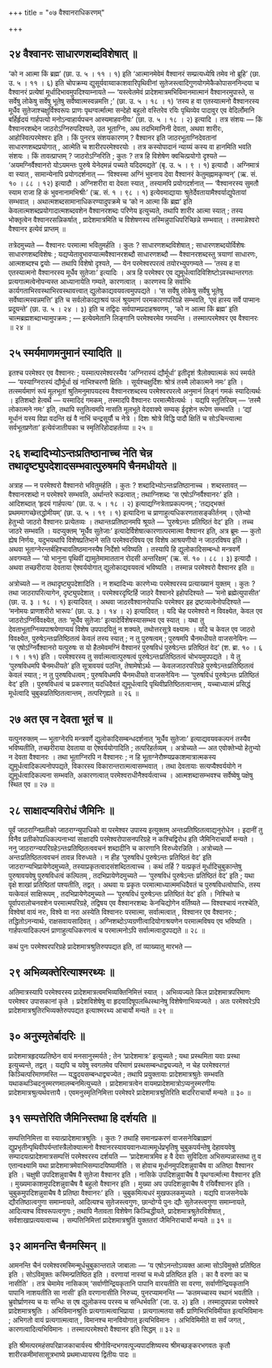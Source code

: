 +++
title = "०७ वैश्वानराधिकरणम्"

+++

## २४ वैश्वानरः साधारणशब्दविशेषात् ॥

‘को न आत्मा किं ब्रह्म’ (छा. उ. ५ । ११ । १) इति ‘आत्मानमेवेमं वैश्वानरं सम्प्रत्यध्येषि तमेव नो ब्रूहि’ (छा. उ. ५ । ११ । ६) इति चोपक्रम्य द्युसूर्यवाय्वाकाशवारिपृथिवीनां सुतेजस्त्वादिगुणयोगमेकैकोपासननिन्दया च वैश्वानरं प्रत्येषां मूर्धादिभावमुपदिश्याम्नायते — ‘यस्त्वेतमेवं प्रादेशमात्रमभिविमानमात्मानं वैश्वानरमुपास्ते, स सर्वेषु लोकेषु सर्वेषु भूतेषु सर्वेष्वात्मस्वन्नमत्ति ;’ (छा. उ. ५ । १८ । १) ‘तस्य ह वा एतस्यात्मनो वैश्वानरस्य मूर्धैव सुतेजाश्चक्षुर्विश्वरूपः प्राणः पृथग्वर्त्मात्मा सन्देहो बहुलो वस्तिरेव रयिः पृथिव्येव पादावुर एव वेदिर्लोमानि बर्हिर्हृदयं गार्हपत्यो मनोऽन्वाहार्यपचन आस्यमाहवनीयः’ (छा. उ. ५ । १८ । २) इत्यादि । तत्र संशयः — किं वैश्वानरशब्देन जाठरोऽग्निरुपदिश्यते, उत भूताग्निः, अथ तदभिमानिनी देवता, अथवा शारीरः, आहोस्वित्परमेश्वरः इति । किं पुनरत्र संशयकारणम् ? वैश्वानर इति जाठरभूताग्निदेवतानां साधारणशब्दप्रयोगात् , आत्मेति च शारीरपरमेश्वरयोः । तत्र कस्योपादानं न्याय्यं कस्य वा हानमिति भवति संशयः । किं तावत्प्राप्तम् ? जाठरोऽग्निरिति ; कुतः ? तत्र हि विशेषेण क्वचित्प्रयोगो दृश्यते — ‘अयमग्निर्वैश्वानरो योऽयमन्तः पुरुषे येनेदमन्नं पच्यते यदिदमद्यते’ (बृ. उ. ५ । ९ । १) इत्यादौ । अग्निमात्रं वा स्यात् , सामान्येनापि प्रयोगदर्शनात् — ‘विश्वस्मा अग्निं भुवनाय देवा वैश्वानरं केतुमह्नामकृण्वन्’ (ऋ. सं. १० । ८८ । १२) इत्यादौ । अग्निशरीरा वा देवता स्यात् , तस्यामपि प्रयोगदर्शनात् — ‘वैश्वानरस्य सुमतौ स्याम राजा हि कं भुवनानामभिश्रीः’ (ऋ. सं. १ । ९८ । १) इत्येवमाद्यायाः श्रुतेर्देवतायामैश्वर्याद्युपेतायां सम्भवात् । अथात्मशब्दसामानाधिकरण्यादुपक्रमे च ‘को न आत्मा किं ब्रह्म’ इति केवलात्मशब्दप्रयोगादात्मशब्दवशेन वैश्वानरशब्दः परिणेय इत्युच्यते, तथापि शारीर आत्मा स्यात् ; तस्य भोक्तृत्वेन वैश्वानरसन्निकर्षात् , प्रादेशमात्रमिति च विशेषणस्य तस्मिन्नुपाधिपरिच्छिन्ने सम्भवात् । तस्मान्नेश्वरो वैश्वानर इत्येवं प्राप्तम् ॥

तत्रेदमुच्यते — वैश्वानरः परमात्मा भवितुमर्हति । कुतः ? साधारणशब्दविशेषात् ; साधारणशब्दयोर्विशेषः साधारणशब्दविशेषः ; यद्यप्येतावुभावप्यात्मवैश्वानरशब्दौ साधारणशब्दौ — वैश्वानरशब्दस्तु त्रयाणां साधारणः, आत्मशब्दश्च द्वयोः — तथापि विशेषो दृश्यते, — येन परमेश्वरपरत्वं तयोरभ्युपगम्यते — ‘तस्य ह वा एतस्यात्मनो वैश्वानरस्य मूर्धैव सुतेजाः’ इत्यादिः । अत्र हि परमेश्वर एव द्युमूर्धत्वादिविशिष्टोऽवस्थान्तरगतः प्रत्यगात्मत्वेनोपन्यस्त आध्यानायेति गम्यते, कारणत्वात् । कारणस्य हि सर्वाभिः कार्यगताभिरवस्थाभिरवस्थावत्त्वात् द्युलोकाद्यवयवत्वमुपपद्यते । ‘स सर्वेषु लोकेषु सर्वेषु भूतेषु सर्वेष्वात्मस्वन्नमत्ति’ इति च सर्वलोकाद्याश्रयं फलं श्रूयमाणं परमकारणपरिग्रहे सम्भवति, ‘एवं हास्य सर्वे पाप्मानः प्रदूयन्ते’ (छा. उ. ५ । २४ । ३) इति च तद्विदः सर्वपाप्मप्रदाहश्रवणम् , ‘को न आत्मा किं ब्रह्म’ इति चात्मब्रह्मशब्दाभ्यामुपक्रमः ; — इत्येवमेतानि लिङ्गानि परमेश्वरमेव गमयन्ति । तस्मात्परमेश्वर एव वैश्वानरः ॥ २४ ॥

## २५ स्मर्यमाणमनुमानं स्यादिति ॥

इतश्च परमेश्वर एव वैश्वानरः ; यस्मात्परमेश्वरस्यैव ‘अग्निरास्यं द्यौर्मूर्धा’ इतीदृशं त्रैलोक्यात्मकं रूपं स्मर्यते — ‘यस्याग्निरास्यं द्यौर्मूर्धा खं नाभिश्चरणौ क्षितिः । सूर्यश्चक्षुर्दिशः श्रोत्रं तस्मै लोकात्मने नमः’ इति । तत्स्मर्यमाणं रूपं मूलभूतां श्रुतिमनुमापयदस्य वैश्वानरशब्दस्य परमेश्वरपरत्वे अनुमानं लिङ्गं गमकं स्यादित्यर्थः । इतिशब्दो हेत्वर्थे — यस्मादिदं गमकम् , तस्मादपि वैश्वानरः परमात्मैवेत्यर्थः । यद्यपि स्तुतिरियम् — ‘तस्मै लोकात्मने नमः’ इति, तथापि स्तुतित्वमपि नासति मूलभूते वेदवाक्ये सम्यक् ईदृशेन रूपेण सम्भवति । ‘द्यां मूर्धानं यस्य विप्रा वदन्ति खं वै नाभिं चन्द्रसूर्यौ च नेत्रे । दिशः श्रोत्रे विद्धि पादौ क्षितिं च सोऽचिन्त्यात्मा सर्वभूतप्रणेता’ इत्येवंजातीयका च स्मृतिरिहोदाहर्तव्या ॥ २५ ॥

## २६ शब्दादिभ्योऽन्तःप्रतिष्ठानाच्च नेति चेन्न तथादृष्ट्युपदेशादसम्भवात्पुरुषमपि चैनमधीयते ॥

अत्राह — न परमेश्वरो वैश्वानरो भवितुमर्हति । कुतः ? शब्दादिभ्योऽन्तःप्रतिष्ठानाच्च । शब्दस्तावत् — वैश्वानरशब्दो न परमेश्वरे सम्भवति, अर्थान्तरे रूढत्वात् ; तथाग्निशब्दः ‘स एषोऽग्निर्वैश्वानरः’ इति । आदिशब्दात् ‘हृदयं गार्हपत्यः’ (छा. उ. ५ । १८ । २) इत्याद्यग्नित्रेताप्रकल्पनम् ; ‘तद्यद्भक्तं प्रथममागच्छेत्तद्धोमीयम्’ (छा. उ. ५ । १९ । १) इत्यादिना च प्राणाहुत्यधिकरणतासङ्कीर्तनम् । एतेभ्यो हेतुभ्यो जाठरो वैश्वानरः प्रत्येतव्यः । तथान्तःप्रतिष्ठानमपि श्रूयते — ‘पुरुषेऽन्तः प्रतिष्ठितं वेद’ इति । तच्च जाठरे सम्भवति । यदप्युक्तम् ‘मूर्धैव सुतेजाः’ इत्यादेर्विशेषात्कारणात्परमात्मा वैश्वानर इति, अत्र ब्रूमः — कुतो ह्येष निर्णयः, यदुभयथापि विशेषप्रतिभाने सति परमेश्वरविषय एव विशेष आश्रयणीयो न जाठरविषय इति । अथवा भूताग्नेरन्तर्बहिश्चावतिष्ठमानस्यैष निर्देशो भविष्यति । तस्यापि हि द्युलोकादिसम्बन्धो मन्त्रवर्णे अवगम्यते — ‘यो भानुना पृथिवीं द्यामुतेमामाततान रोदसी अन्तरिक्षम्’ (ऋ. सं. १० । ८८ । ३) इत्यादौ । अथवा तच्छरीराया देवताया ऐश्वर्ययोगात् द्युलोकाद्यवयवत्वं भविष्यति । तस्मान्न परमेश्वरो वैश्वानर इति ॥

अत्रोच्यते — न तथादृष्ट्युपदेशादिति । न शब्दादिभ्यः कारणेभ्यः परमेश्वरस्य प्रत्याख्यानं युक्तम् । कुतः ? तथा जाठरापरित्यागेन, दृष्ट्युपदेशात् । परमेश्वरदृष्टिर्हि जाठरे वैश्वानरे इहोपदिश्यते — ‘मनो ब्रह्मेत्युपासीत’ (छा. उ. ३ । १८ । १) इत्यादिवत् । अथवा जाठरवैश्वानरोपाधिः परमेश्वर इह द्रष्टव्यत्वेनोपदिश्यते — ‘मनोमयः प्राणशरीरो भारूपः’ (छा. उ. ३ । १४ । २) इत्यादिवत् । यदि चेह परमेश्वरो न विवक्ष्येत, केवल एव जाठरोऽग्निर्विवक्ष्येत, ततः ‘मूर्धैव सुतेजाः’ इत्यादेर्विशेषस्यासम्भव एव स्यात् । यथा तु देवताभूताग्निव्यपाश्रयेणाप्ययं विशेष उपपादयितुं न शक्यते, तथोत्तरसूत्रे वक्ष्यामः । यदि च केवल एव जाठरो विवक्ष्येत, पुरुषेऽन्तःप्रतिष्ठितत्वं केवलं तस्य स्यात् ; न तु पुरुषत्वम् ; पुरुषमपि चैनमधीयते वाजसनेयिनः — ‘स एषोऽग्निर्वैश्वानरो यत्पुरुषः स यो हैतमेवमग्निं वैश्वानरं पुरुषविधं पुरुषेऽन्तः प्रतिष्ठितं वेद’ (श. ब्रा. १० । ६ । १ । ११) इति । परमेश्वरस्य तु सर्वात्मत्वात्पुरुषत्वं पुरुषेऽन्तःप्रतिष्ठितत्वं चोभयमुपपद्यते । ये तु ‘पुरुषविधमपि चैनमधीयते’ इति सूत्रावयवं पठन्ति, तेषामेषोऽर्थः — केवलजाठरपरिग्रहे पुरुषेऽन्तःप्रतिष्ठितत्वं केवलं स्यात् ; न तु पुरुषविधत्वम् ; पुरुषविधमपि चैनमधीयते वाजसनेयिनः — ‘पुरुषविधं पुरुषेऽन्तः प्रतिष्ठितं वेद’ इति । पुरुषविधत्वं च प्रकरणात् यदधिदैवतं द्युमूर्धत्वादि पृथिवीप्रतिष्ठितत्वान्तम् , यच्चाध्यात्मं प्रसिद्धं मूर्धत्वादि चुबुकप्रतिष्ठितत्वान्तम् , तत्परिगृह्यते ॥ २६ ॥

## २७ अत एव न देवता भूतं च ॥

यत्पुनरुक्तम् — भूताग्नेरपि मन्त्रवर्णे द्युलोकादिसम्बन्धदर्शनात् ‘मूर्धैव सुतेजाः’ इत्याद्यवयवकल्पनं तस्यैव भविष्यतीति, तच्छरीराया देवताया वा ऐश्वर्ययोगादिति ; तत्परिहर्तव्यम् । अत्रोच्यते — अत एवोक्तेभ्यो हेतुभ्यो न देवता वैश्वानरः । तथा भूताग्निरपि न वैश्वानरः ; न हि भूताग्नेरौष्ण्यप्रकाशमात्रात्मकस्य द्युमूर्धत्वादिकल्पनोपपद्यते, विकारस्य विकारान्तरात्मत्वासम्भवात् । तथा देवतायाः सत्यप्यैश्वर्ययोगे न द्युमूर्धत्वादिकल्पना सम्भवति, अकारणत्वात् परमेश्वराधीनैश्वर्यत्वाच्च । आत्मशब्दासम्भवश्च सर्वेष्वेषु पक्षेषु स्थित एव ॥ २७ ॥

## २८ साक्षादप्यविरोधं जैमिनिः ॥

पूर्वं जाठराग्निप्रतीको जाठराग्न्युपाधिको वा परमेश्वर उपास्य इत्युक्तम् अन्तःप्रतिष्ठितत्वाद्यनुरोधेन । इदानीं तु विनैव प्रतीकोपाधिकल्पनाभ्यां साक्षादपि परमेश्वरोपासनपरिग्रहे न कश्चिद्विरोध इति जैमिनिराचार्यो मन्यते । ननु जाठराग्न्यपरिग्रहेऽन्तःप्रतिष्ठितत्ववचनं शब्दादीनि च कारणानि विरुध्येरन्निति । अत्रोच्यते — अन्तःप्रतिष्ठितत्ववचनं तावन्न विरुध्यते । न हीह ‘पुरुषविधं पुरुषेऽन्तः प्रतिष्ठितं वेद’ इति जाठराग्न्यभिप्रायेणेदमुच्यते, तस्याप्रकृतत्वादसंशब्दितत्वाच्च । कथं तर्हि ? यत्प्रकृतं मूर्धादिचुबुकान्तेषु पुरुषावयवेषु पुरुषविधत्वं कल्पितम् , तदभिप्रायेणेदमुच्यते — ‘पुरुषविधं पुरुषेऽन्तः प्रतिष्ठितं वेद’ इति ; यथा वृक्षे शाखां प्रतिष्ठितां पश्यतीति, तद्वत् । अथवा यः प्रकृतः परमात्माध्यात्ममधिदैवतं च पुरुषविधत्वोपाधिः, तस्य यत्केवलं साक्षिरूपम् , तदभिप्रायेणेदमुच्यते — ‘पुरुषविधं पुरुषेऽन्तः प्रतिष्ठितं वेद’ इति । निश्चिते च पूर्वापरालोचनवशेन परमात्मपरिग्रहे, तद्विषय एव वैश्वानरशब्दः केनचिद्योगेन वर्तिष्यते — विश्वश्चायं नरश्चेति, विश्वेषां वायं नरः, विश्वे वा नरा अस्येति विश्वानरः परमात्मा, सर्वात्मत्वात् , विश्वानर एव वैश्वानरः ; तद्धितोऽनन्यार्थः, राक्षसवायसादिवत् । अग्निशब्दोऽप्यग्रणीत्वादियोगाश्रयणेन परमात्मविषय एव भविष्यति । गार्हपत्यादिकल्पनं प्राणाहुत्यधिकरणत्वं च परमात्मनोऽपि सर्वात्मत्वादुपपद्यते ॥ २८ ॥

कथं पुनः परमेश्वरपरिग्रहे प्रादेशमात्रश्रुतिरुपपद्यत इति, तां व्याख्यातु मारभते —

## २९ अभिव्यक्तेरित्याश्मरथ्यः ॥

अतिमात्रस्यापि परमेश्वरस्य प्रादेशमात्रत्वमभिव्यक्तिनिमित्तं स्यात् । अभिव्यज्यते किल प्रादेशमात्रपरिमाणः परमेश्वर उपासकानां कृते । प्रदेशविशेषेषु वा हृदयादिषूपलब्धिस्थानेषु विशेषेणाभिव्यज्यते । अतः परमेश्वरेऽपि प्रादेशमात्रश्रुतिरभिव्यक्तेरुपपद्यत इत्याश्मरथ्य आचार्यो मन्यते ॥ २९ ॥

## ३० अनुस्मृतेर्बादरिः ॥

प्रादेशमात्रहृदयप्रतिष्ठेन वायं मनसानुस्मर्यते ; तेन ‘प्रादेशमात्रः’ इत्युच्यते ; यथा प्रस्थमिता यवाः प्रस्था इत्युच्यन्ते, तद्वत् । यद्यपि च यवेषु स्वगतमेव परिमाणं प्रस्थसम्बन्धाद्व्यज्यते, न चेह परमेश्वरगतं किञ्चित्परिमाणमस्ति — यद्धृदयसम्बन्धाद्व्यज्येत ; तथापि प्रयुक्तायाः प्रादेशमात्रश्रुतेः सम्भवति यथाकथञ्चिदनुस्मरणमालम्बनमित्युच्यते । प्रादेशमात्रत्वेन वायमप्रादेशमात्रोऽप्यनुस्मरणीयः प्रादेशमात्रश्रुत्यर्थवत्तायै । एवमनुस्मृतिनिमित्ता परमेश्वरे प्रादेशमात्रश्रुतिरिति बादरिराचार्यो मन्यते ॥ ३० ॥

## ३१ सम्पत्तेरिति जैमिनिस्तथा हि दर्शयति ॥

सम्पत्तिनिमित्ता वा स्यात्प्रादेशमात्रश्रुतिः । कुतः ? तथाहि समानप्रकरणं वाजसनेयिब्राह्मणं द्युप्रभृतीन्पृथिवीपर्यन्तांस्त्रैलोक्यात्मनो वैश्वानरस्यावयवानध्यात्ममूर्धप्रभृतिषु चुबुकपर्यन्तेषु देहावयवेषु सम्पादयत्प्रादेशमात्रसम्पत्तिं परमेश्वरस्य दर्शयति — ‘प्रादेशमात्रमिव ह वै देवाः सुविदिता अभिसम्पन्नास्तथा तु व एतान्वक्ष्यामि यथा प्रादेशमात्रमेवाभिसम्पादयिष्यामीति । स होवाच मूर्धानमुपदिशन्नुवाचैष वा अतिष्ठा वैश्वानर इति । चक्षुषी उपदिशन्नुवाचैष वै सुतेजा वैश्वानर इति । नासिके उपदिशन्नुवाचैष वै पृथग्वर्त्मात्मा वैश्वानर इति । मुख्यमाकाशमुपदिशन्नुवाचैष वै बहुलो वैश्वानर इति । मुख्या अप उपदिशन्नुवाचैष वै रयिर्वैश्वानर इति । चुबुकमुपदिशन्नुवाचैष वै प्रतिष्ठा वैश्वानरः’ इति । चुबुकमित्यधरं मुखफलकमुच्यते । यद्यपि वाजसनेयके द्यौरतिष्ठात्वगुणा समाम्नायते, आदित्यश्च सुतेजस्त्वगुणः, छान्दोग्ये पुनः द्यौः सुतेजस्त्वगुणा समाम्नायते, आदित्यश्च विश्वरूपत्वगुणः ; तथापि नैतावता विशेषेण किञ्चिद्धीयते, प्रादेशमात्रश्रुतेरविशेषात् , सर्वशाखाप्रत्ययत्वाच्च । सम्पत्तिनिमित्तां प्रादेशमात्रश्रुतिं युक्ततरां जैमिनिराचार्यो मन्यते ॥ ३१ ॥

## ३२ आमनन्ति चैनमस्मिन् ॥

आमनन्ति चैनं परमेश्वरमस्मिन्मूर्धचुबुकान्तराले जाबालाः — ‘य एषोऽनन्तोऽव्यक्त आत्मा सोऽविमुक्ते प्रतिष्ठित इति । सोऽविमुक्तः कस्मिन्प्रतिष्ठित इति । वरणायां नास्यां च मध्ये प्रतिष्ठित इति । का वै वरणा का च नासीति’ । तत्र चेमामेव नासिकाम् ‘सर्वाणीन्द्रियकृतानि पापानि वारयतीति सा वरणा, सर्वाणीन्द्रियकृतानि पापानि नाशयतीति सा नासी’ इति वरणानासीति निरुच्य, पुनरप्यामनन्ति — ‘कतमच्चास्य स्थानं भवतीति । भ्रुवोर्घ्राणस्य च यः सन्धिः स एष द्युलोकस्य परस्य च सन्धिर्भवति’ (जा. उ. २) इति । तस्मादुपपन्ना परमेश्वरे प्रादेशमात्रश्रुतिः । अभिविमानश्रुतिः प्रत्यगात्मत्वाभिप्राया । प्रत्यगात्मतया सर्वैः प्राणिभिरभिविमीयत इत्यभिविमानः ; अभिगतो वायं प्रत्यगात्मत्वात् , विमानश्च मानवियोगात् इत्यभिविमानः । अभिविमिमीते वा सर्वं जगत् , कारणत्वादित्यभिविमानः । तस्मात्परमेश्वरो वैश्वानर इति सिद्धम् ॥ ३२ ॥

इति श्रीमत्परमहंसपरिव्राजकाचार्यस्य श्रीगोविन्दभगवत्पूज्यपादशिष्यस्य श्रीमच्छङ्करभगवतः कृतौ शारीरकमीमांसासूत्रभाष्ये प्रथमाध्यायस्य द्वितीयः पादः ॥